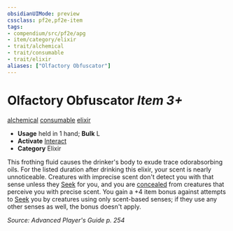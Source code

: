```yaml
---
obsidianUIMode: preview
cssclass: pf2e,pf2e-item
tags:
- compendium/src/pf2e/apg
- item/category/elixir
- trait/alchemical
- trait/consumable
- trait/elixir
aliases: ["Olfactory Obfuscator"]
---
```

# Olfactory Obfuscator *Item 3+*  
[alchemical](rules/traits/alchemical.md "Alchemical Item Trait")  [consumable](rules/traits/consumable.md "Consumable Item Trait")  [elixir](rules/traits/elixir.md "Elixir Item Trait")  

- **Usage** held in 1 hand; **Bulk** L
- **Activate** [Interact](rules/actions/interact.md)
- **Category** Elixir

This frothing fluid causes the drinker's body to exude trace odorabsorbing oils. For the listed duration after drinking this elixir, your scent is nearly unnoticeable. Creatures with imprecise scent don't detect you with that sense unless they [Seek](rules/actions/seek.md) for you, and you are [concealed](rules/conditions.md#Concealed) from creatures that perceive you with precise scent. You gain a +4 item bonus against attempts to [Seek](rules/actions/seek.md) you by creatures using only scent-based senses; if they use any other senses as well, the bonus doesn't apply.

*Source: Advanced Player's Guide p. 254*